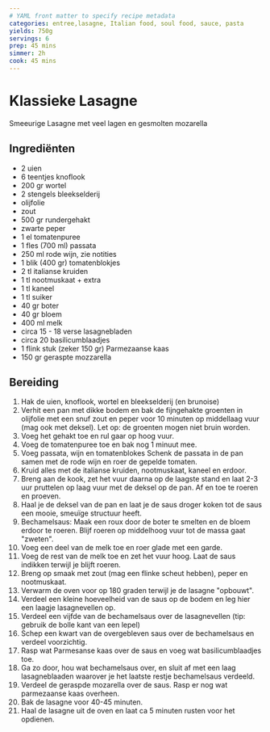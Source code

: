 ```yaml
---
# YAML front matter to specify recipe metadata
categories: entree,lasagne, Italian food, soul food, sauce, pasta
yields: 750g
servings: 6
prep: 45 mins
simmer: 2h
cook: 45 mins
---
```

# Klassieke Lasagne
Smeeurige Lasagne met veel lagen en gesmolten mozarella

## Ingrediënten
- 2 uien
- 6 teentjes knoflook
- 200 gr wortel
- 2 stengels bleekselderij
- olijfolie
- zout
- 500 gr rundergehakt
- zwarte peper
- 1 el tomatenpuree
- 1 fles (700 ml) passata
- 250 ml rode wijn, zie notities
- 1 blik (400 gr) tomatenblokjes
- 2 tl italianse kruiden
- 1 tl nootmuskaat + extra
- 1 tl kaneel
- 1 tl suiker
- 40 gr boter
- 40 gr bloem
- 400 ml melk
- circa 15 - 18 verse lasagnebladen
- circa 20 basilicumblaadjes
- 1 flink stuk (zeker 150 gr) Parmezaanse kaas
- 150 gr geraspte mozzarella

## Bereiding
1. Hak de uien, knoflook, wortel en bleekselderij (en brunoise)
2. Verhit een pan met dikke bodem en bak de fijngehakte groenten in olijfolie met een snuf zout en peper voor 10 minuten op middellaag vuur (mag ook met deksel). Let op: de groenten mogen niet bruin worden.
2. Voeg het gehakt toe en rul gaar op hoog vuur.
3. Voeg de tomatenpuree toe en bak nog 1 minuut mee.
4. Voeg passata, wijn en tomatenblokes 
Schenk de passata in de pan samen met de rode wijn en roer de gepelde tomaten.
5. Kruid alles met de italianse kruiden, nootmuskaat, kaneel en erdoor. 
6. Breng aan de kook, zet het vuur daarna op de laagste stand en laat 2-3 uur pruttelen op laag vuur met de deksel op de pan. Af en toe te roeren en proeven.
7. Haal je de deksel van de pan en laat je de saus droger koken tot de saus een mooie, smeuïge structuur heeft.
8. Bechamelsaus: Maak een roux door de boter te smelten en de bloem erdoor te roeren. Blijf roeren op middelhoog vuur tot de massa gaat "zweten".
9. Voeg een deel van de melk toe en roer glade met een garde. 
10. Voeg de rest van de melk toe en zet het vuur hoog.  Laat de saus indikken terwijl je blijft roeren.
11. Breng op smaak met zout (mag een flinke scheut hebben), peper en nootmuskaat. 
12. Verwarm de oven voor op 180 graden terwijl je de lasagne "opbouwt".
13. Verdeel een kleine hoeveelheid van de saus op de bodem en leg hier een laagje lasagnevellen op.
14. Verdeel een vijfde van de bechamelsaus over de lasagnevellen (tip: gebruik de bolle kant van een lepel)
15. Schep een kwart van de overgebleven saus over de bechamelsaus en verdeel voorzichtig.
16. Rasp wat Parmesanse kaas over de saus en voeg wat basilicumblaadjes toe.
17. Ga zo door, hou wat bechamelsaus over, en sluit af met een laag lasagneblaaden waarover je het laatste restje bechamelsaus verdeeld.
18. Verdeel de geraspde mozarella over de saus. Rasp er nog wat parmezaanse kaas overheen.
19. Bak de lasagne voor 40-45 minuten.
20. Haal de lasagne uit de oven en laat ca 5 minuten rusten voor het opdienen.
